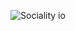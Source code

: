 ![Sociality io](https://user-images.githubusercontent.com/90451547/189906351-56a7575c-b2b0-4546-b6c4-0b044cbf0740.png)
